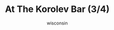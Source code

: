 ---
media: "images/rounds/soviet/at_the_korolev_bar_3.png"
media_type: image
type: art
title: At The Korolev Bar (3/4)
author: [wisconsin]
desc: The Soviets enjoy some drinks at the <i>Korolev's</i> bar.
---